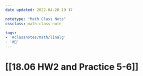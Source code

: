 ```yaml
---
date updated: 2022-04-20 19:17

notetype: "Math Class Note"
cssclass: math-class-note

tags: 
- '#classnotes/math/linalg'
- '#🚧'
---
```


# [[18.06 HW2 and Practice 5-6]]


